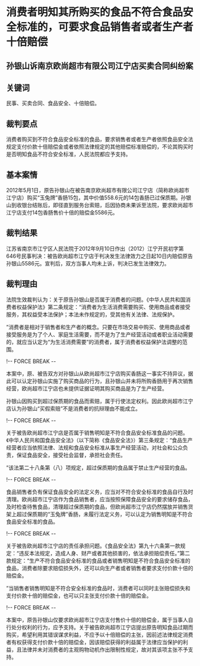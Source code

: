 # 消费者明知其所购买的食品不符合食品安全标准的，可要求食品销售者或者生产者十倍赔偿



## 孙银山诉南京欧尚超市有限公司江宁店买卖合同纠纷案

## 关键词　

民事、买卖合同、食品安全、十倍赔偿。

## 裁判要点

消费者购买到不符合食品安全标准的食品，要求销售者或者生产者依照食品安全法规定支付价款十倍赔偿金或者依照法律规定的其他赔偿标准赔偿的，不论其购买时是否明知食品不符合安全标准，人民法院都应予支持。

## 基本案情

2012年5月1日，原告孙银山在被告南京欧尚超市有限公司江宁店（简称欧尚超市江宁店）购买“玉兔牌”香肠15包，其中价值558.6元的14包香肠已过保质期。孙银山到收银台结账后，即径直到服务台索赔，后因协商未果诉至法院，要求欧尚超市江宁店支付14包香肠售价十倍的赔偿金5586元。

## 裁判结果

江苏省南京市江宁区人民法院于2012年9月10日作出（2012）江宁开民初字第646号民事判决：被告欧尚超市江宁店于判决发生法律效力之日起10日内赔偿原告孙银山5586元。宣判后，双方当事人均未上诉，判决已发生法律效力。

## 裁判理由

法院生效裁判认为：关于原告孙银山是否属于消费者的问题。《中华人民共和国消费者权益保护法》第二条规定：“消费者为生活消费需要购买、使用商品或者接受服务，其权益受本法保护；本法未作规定的，受其他有关法律、法规保护。

”消费者是相对于销售者和生产者的概念。只要在市场交易中购买、使用商品或者接受服务是为了个人、家庭生活需要，而不是为了生产经营活动或者职业活动需要的，就应当认定为“为生活消费需要”的消费者，属于消费者权益保护法调整的范围。

!-- FORCE BREAK --

本案中，原、被告双方对孙银山从欧尚超市江宁店购买香肠这一事实不持异议，据此可以认定孙银山实施了购买商品的行为，且孙银山并未将所购香肠用于再次销售经营，欧尚超市江宁店也未提供证据证明其购买商品是为了生产经营。

孙银山因购买到超过保质期的食品而索赔，属于行使法定权利。因此欧尚超市江宁店认为孙银山“买假索赔”不是消费者的抗辩理由不能成立。

!-- FORCE BREAK --

关于被告欧尚超市江宁店是否属于销售明知是不符合食品安全标准食品的问题。《中华人民共和国食品安全法》（以下简称《食品安全法》）第三条规定：“食品生产经营者应当依照法律、法规和食品安全标准从事生产经营活动，对社会和公众负责，保证食品安全，接受社会监督，承担社会责任。

”该法第二十八条第（八）项规定，超过保质期的食品属于禁止生产经营的食品。

!-- FORCE BREAK --

食品销售者负有保证食品安全的法定义务，应当对不符合安全标准的食品自行及时清理。欧尚超市江宁店作为食品销售者，应当按照保障食品安全的要求储存食品，及时检查待售食品，清理超过保质期的食品，但欧尚超市江宁店仍然摆放并销售货架上超过保质期的“玉兔牌”香肠，未履行法定义务，可以认定为销售明知是不符合食品安全标准的食品。

!-- FORCE BREAK --

关于被告欧尚超市江宁店的责任承担问题。《食品安全法》第九十六条第一款规定：“违反本法规定，造成人身、财产或者其他损害的，依法承担赔偿责任。”第二款规定：“生产不符合食品安全标准的食品或者销售明知是不符合食品安全标准的食品，消费者除要求赔偿损失外，还可以向生产者或者销售者要求支付价款十倍的赔偿金。

”当销售者销售明知是不符合安全标准的食品时，消费者可以同时主张赔偿损失和支付价款十倍的赔偿金，也可以只主张支付价款十倍的赔偿金。

!-- FORCE BREAK --

本案中，原告孙银山仅要求欧尚超市江宁店支付售价十倍的赔偿金，属于当事人自行处分权利的行为，应予支持。关于被告欧尚超市江宁店提出原告明知食品过期而购买，希望利用其错误谋求利益，不应予以十倍赔偿的主张，因前述法律规定消费者有权获得支付价款十倍的赔偿金，因该赔偿获得的利益属于法律应当保护的利益，且法律并未对消费者的主观购物动机作出限制性规定，故对其该项主张不予支持。